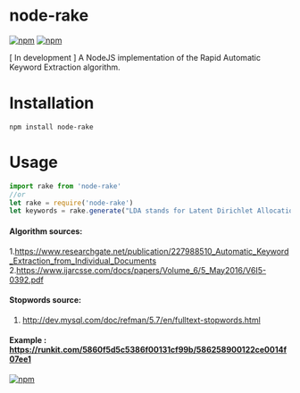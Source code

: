 # node-rake
[![npm](https://img.shields.io/npm/dm/node-rake.svg)](https://www.npmjs.com/package/node-rake)   [![npm](https://img.shields.io/npm/v/node-rake.svg)]()


[ In development ]
A NodeJS implementation of the Rapid Automatic Keyword Extraction algorithm.

# Installation
`npm install node-rake`

# Usage

```javascript
import rake from 'node-rake'
//or
let rake = require('node-rake')
let keywords = rake.generate("LDA stands for Latent Dirichlet Allocation")
```

#### Algorithm sources:
  1.https://www.researchgate.net/publication/227988510_Automatic_Keyword_Extraction_from_Individual_Documents
  2.https://www.ijarcsse.com/docs/papers/Volume_6/5_May2016/V6I5-0392.pdf
  
#### Stopwords source:
  1. http://dev.mysql.com/doc/refman/5.7/en/fulltext-stopwords.html
  
  
#### Example : https://runkit.com/5860f5d5c5386f00131cf99b/586258900122ce0014f07ee1
  
  
  
  
[![npm](https://img.shields.io/npm/l/node-rake.svg)]()
